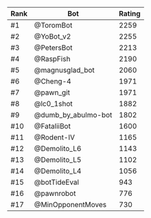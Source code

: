 Rank|Bot|Rating
---|---|---
#1|@ToromBot|2259
#2|@YoBot_v2|2255
#3|@PetersBot|2213
#4|@RaspFish|2190
#5|@magnusglad_bot|2060
#6|@Cheng-4|1971
#7|@pawn_git|1971
#8|@lc0_1shot|1882
#9|@dumb_by_abulmo-bot|1802
#10|@FataliiBot|1600
#11|@Rodent-IV|1165
#12|@Demolito_L6|1143
#13|@Demolito_L5|1102
#14|@Demolito_L4|1056
#15|@botTideEval|943
#16|@pawnrobot|776
#17|@MinOpponentMoves|730
